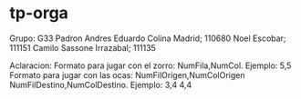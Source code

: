 # tp-orga
Grupo: G33                      Padron
Andres Eduardo Colina Madrid;   110680
Noel Escobar;                   111151
Camilo Sassone Irrazabal;       111135

Aclaracion:
Formato para jugar con el zorro: NumFila,NumCol. Ejemplo: 5,5 
Formato para jugar con las ocas: NumFilOrigen,NumColOrigen NumFilDestino,NumColDestino. Ejemplo: 3,4 4,4